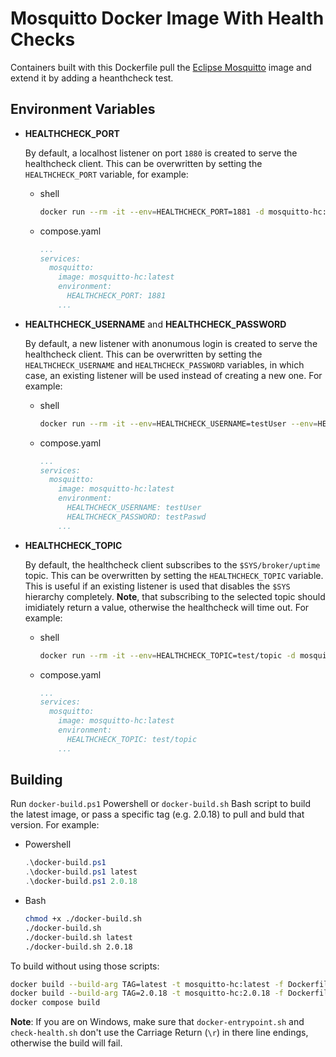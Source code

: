 # Mosquitto Docker Image With Health Checks

Containers built with this Dockerfile pull the [Eclipse Mosquitto](https://github.com/eclipse/mosquitto/tree/master/docker) image and extend it by adding a heanthcheck test.

## Environment Variables

- **HEALTHCHECK_PORT**

  By default, a localhost listener on port `1880` is created to serve the healthcheck client. This can be overwritten by setting the `HEALTHCHECK_PORT` variable, for example:

  - shell

    ```bash
    docker run --rm -it --env=HEALTHCHECK_PORT=1881 -d mosquitto-hc:latest
    ```

  - compose.yaml

    ```yaml
    ...
    services:
      mosquitto:
        image: mosquitto-hc:latest
        environment:
          HEALTHCHECK_PORT: 1881
        ...
    ```

- **HEALTHCHECK_USERNAME** and **HEALTHCHECK_PASSWORD**

  By default, a new listener with anonumous login is created to serve the healthcheck client. This can be overwritten by setting the `HEALTHCHECK_USERNAME` and `HEALTHCHECK_PASSWORD` variables, in which case, an existing listener will be used instead of creating a new one. For example:

  - shell

    ```bash
    docker run --rm -it --env=HEALTHCHECK_USERNAME=testUser --env=HEALTHCHECK_PASSWORD=testPaswd -d mosquitto-hc:latest
    ```

  - compose.yaml

    ```yaml
    ...
    services:
      mosquitto:
        image: mosquitto-hc:latest
        environment:
          HEALTHCHECK_USERNAME: testUser
          HEALTHCHECK_PASSWORD: testPaswd
        ...
    ```

- **HEALTHCHECK_TOPIC**

  By default, the healthcheck client subscribes to the `$SYS/broker/uptime` topic. This can be overwritten by setting the `HEALTHCHECK_TOPIC` variable. This is useful if an existing listener is used that disables the `$SYS` hierarchy completely. **Note**, that subscribing to the selected topic should imidiately return a value, otherwise the healthcheck will time out. For example:

  - shell

    ```bash
    docker run --rm -it --env=HEALTHCHECK_TOPIC=test/topic -d mosquitto-hc:latest
    ```

  - compose.yaml

    ```yaml
    ...
    services:
      mosquitto:
        image: mosquitto-hc:latest
        environment:
          HEALTHCHECK_TOPIC: test/topic
        ...
    ```

## Building

Run `docker-build.ps1` Powershell or `docker-build.sh` Bash script to build the latest image, or pass a specific tag (e.g. 2.0.18) to pull and buld that version. For example:

- Powershell

    ```powershell
    .\docker-build.ps1
    .\docker-build.ps1 latest
    .\docker-build.ps1 2.0.18
    ```

- Bash

    ```bash
    chmod +x ./docker-build.sh
    ./docker-build.sh
    ./docker-build.sh latest
    ./docker-build.sh 2.0.18
    ```

To build without using those scripts:

```bash
docker build --build-arg TAG=latest -t mosquitto-hc:latest -f Dockerfile .
docker build --build-arg TAG=2.0.18 -t mosquitto-hc:2.0.18 -f Dockerfile .
docker compose build
```

**Note**: If you are on Windows, make sure that `docker-entrypoint.sh` and `check-health.sh` don't use the Carriage Return (`\r`) in there line endings, otherwise the build will fail.
